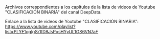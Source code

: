 Archivos correspondientes a los capítulos de la lista de videos de Youtube "CLASIFICACIÓN BINARIA" del canal DeepData.

Enlace a la lista de videos de Youtube "CLASIFICACIÓN BINARIA": https://www.youtube.com/playlist?list=PLYE1qglgSr1fD8JsPosHYyUL1GS6VN7aF 
